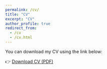 ```yaml
---
permalink: /cv/
title: "CV"
excerpt: "CV"
author_profile: true
redirect_from: 
  - /cv
  - /cv.html
---
```


You can download my CV using the link below:

👉 [Download CV (PDF)](/files/CV_JingzhiSun.pdf)
